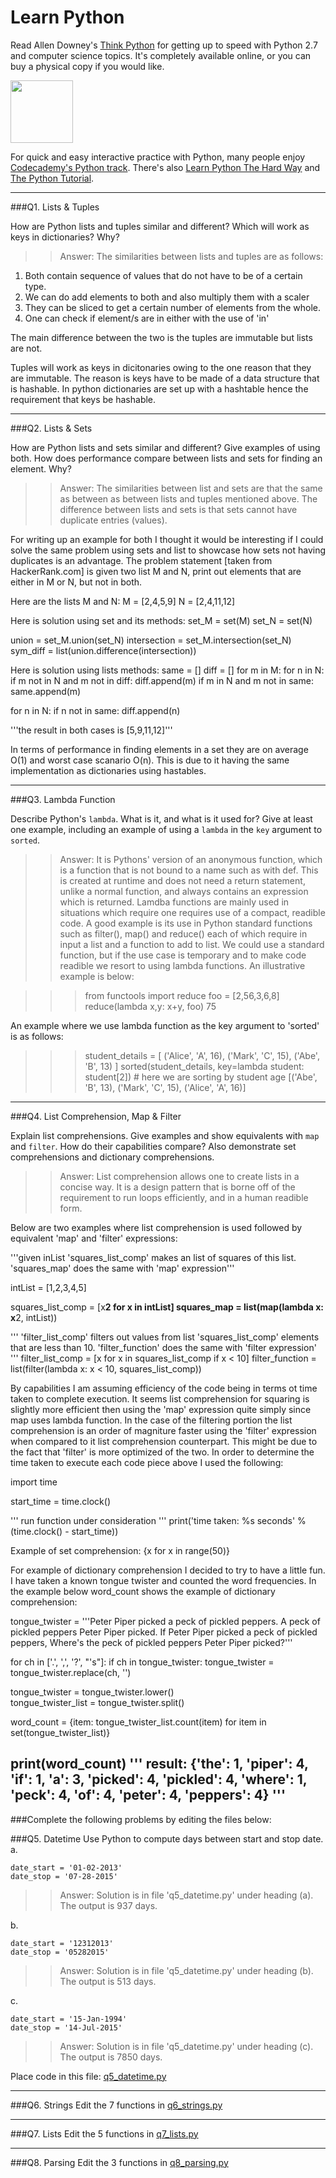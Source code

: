 # Learn Python

Read Allen Downey's [Think Python](http://www.greenteapress.com/thinkpython/) for getting up to speed with Python 2.7 and computer science topics. It's completely available online, or you can buy a physical copy if you would like.

<a href="http://www.greenteapress.com/thinkpython/"><img src="img/think_python.png" style="width: 100px;" target="_blank"></a>

For quick and easy interactive practice with Python, many people enjoy [Codecademy's Python track](http://www.codecademy.com/en/tracks/python). There's also [Learn Python The Hard Way](http://learnpythonthehardway.org/book/) and [The Python Tutorial](https://docs.python.org/2/tutorial/).

---

###Q1. Lists &amp; Tuples

How are Python lists and tuples similar and different? Which will work as keys in dictionaries? Why?

>> Answer: 
The similarities between lists and tuples are as follows:
1. Both contain sequence of values that do not have to be of a certain type.
2. We can  do add elements to both and also multiply them with a scaler
3. They can be sliced to get a certain number of elements from the whole.
4. One can check if element/s are in either with the use of 'in'

The main difference between the two is the tuples are immutable but lists are not. 

Tuples will work as keys in dicitonaries owing to the one reason that they are immutable. The reason is keys have to be made of a data structure that is hashable. In python dictionaries are set up with a hashtable hence the requirement that keys be hashable. 

---

###Q2. Lists &amp; Sets

How are Python lists and sets similar and different? Give examples of using both. How does performance compare between lists and sets for finding an element. Why?

>> Answer:
The similarities between list and sets are that the same as between as between lists and tuples mentioned above.
The difference between lists and sets is that sets cannot have duplicate entries (values). 

For writing up an example for both I thought it would be interesting if I could solve the same problem using sets and list to showcase how sets not having duplicates is an advantage. The problem statement [taken from HackerRank.com] is given two list M and N, print out elements that are either in M or N, but not in both. 

Here are the lists M and N:
M = [2,4,5,9]
N = [2,4,11,12]

Here is solution using set and its methods:
set_M = set(M)
set_N = set(N)

union = set_M.union(set_N)
intersection = set_M.intersection(set_N)
sym_diff = list(union.difference(intersection))

Here is solution using lists methods:
same = []
diff = []
for m in M:
    for n in N:
        if m not in N and m not in diff:
            diff.append(m)
        if m in N and m not in same:
            same.append(m)

for n in N:
    if n not in same:
        diff.append(n)

'''the result in both cases is [5,9,11,12]'''

In terms of performance in finding elements in a set they are on average O(1) and worst case scanario O(n). This is due to it having the same implementation as dictionaries using hastables. 

---

###Q3. Lambda Function

Describe Python's `lambda`. What is it, and what is it used for? Give at least one example, including an example of using a `lambda` in the `key` argument to `sorted`.

>> Answer:
It is Pythons' version of an anonymous function, which is a function that is not bound to a name such as with def. This is created at runtime and does not need a return statement, unlike a normal function, and always contains an expression which is returned. Lamdba functions are mainly used in situations which require one requires use of a compact, readible code. A good example is its use in Python standard functions such as filter(), map() and reduce() each of which require in input a list and a function to add to list. We could use a standard function, but if the use case is temporary and to make code readible we resort to using lambda functions. An illustrative example is below:

>>> from functools import reduce
>>> foo = [2,56,3,6,8]
>>> reduce(lambda x,y: x+y, foo)
75

An example where we use lambda function as the key argument to 'sorted' is as follows:
>>> student_details = [
			('Alice', 'A', 16),
			('Mark', 'C', 15),
			('Abe', 'B', 13)
	]
>>> sorted(student_details, key=lambda student: student[2]) # here we are sorting by student age
[('Abe', 'B', 13), ('Mark', 'C', 15), ('Alice', 'A', 16)]

---

###Q4. List Comprehension, Map &amp; Filter

Explain list comprehensions. Give examples and show equivalents with `map` and `filter`. How do their capabilities compare? Also demonstrate set comprehensions and dictionary comprehensions.

>> Answer:
List comprehension allows one to create lists in a concise way. It is a design pattern that is borne off of the requirement to run loops efficiently, and in a human readible form. 

Below are two examples where list comprehension is used followed by equivalent 'map' and 'filter' expressions:

'''given inList 'squares_list_comp' makes an list of squares of this list. 'squares_map' does the same with 'map' expression'''

intList = [1,2,3,4,5]

squares_list_comp = [x**2 for x in intList]
squares_map = list(map(lambda x: x**2, intList))

'''
'filter_list_comp' filters out values from list 'squares_list_comp' elements that are less than 10. 
'filter_function' does the same with 'filter expression'
'''
filter_list_comp = [x for x in squares_list_comp if x < 10]
filter_function = list(filter(lambda x: x < 10, squares_list_comp))

By capabilities I am assuming efficiency of the code being in terms ot time taken to complete execution. It seems list comprehension for squaring is slightly more efficient then using the 'map' expression quite simply since map uses lambda function. In the case of the filtering portion the list comprehension is an order of magniture faster using the 'filter' expression when compared to it list comprehension counterpart. This might be due to the fact that 'filter' is more optimized of the two. In order to determine the time taken to execute each code piece above I used the following:

import time

start_time = time.clock()

'''
run function under consideration
'''
print('time taken: %s seconds' % (time.clock() - start_time))

Example of set comprehension:
{x for x in range(50)}

For example of dictionary comprehension I decided to try to have a little fun. I have taken a known tongue twister and counted the word frequencies. In the example below word_count shows the example of dictionary comprehension:

tongue_twister = '''Peter Piper picked a peck of pickled peppers.
A peck of pickled peppers Peter Piper picked.
If Peter Piper picked a peck of pickled peppers,
Where's the peck of pickled peppers Peter Piper picked?'''

for ch in ['.', ',', '?', "\'s"]:
    if ch in tongue_twister:
        tongue_twister = tongue_twister.replace(ch, '')

tongue_twister = tongue_twister.lower()   
tongue_twister_list = tongue_twister.split()

word_count = {item: tongue_twister_list.count(item) for item in set(tongue_twister_list)}

print(word_count)
'''
result:
{'the': 1, 'piper': 4, 'if': 1, 'a': 3, 'picked': 4, 'pickled': 4, 'where': 1, 'peck': 4, 'of': 4, 'peter': 4, 'peppers': 4}
'''
---

###Complete the following problems by editing the files below:

###Q5. Datetime
Use Python to compute days between start and stop date.   
a.  

```
date_start = '01-02-2013'    
date_stop = '07-28-2015'
```
>> Answer:
Solution is in file 'q5_datetime.py' under heading (a). The output is 937 days.

b.  
```
date_start = '12312013'  
date_stop = '05282015'  
```

>> Answer:
Solution is in file 'q5_datetime.py' under heading (b). The output is 513 days. 

c.  
```
date_start = '15-Jan-1994'      
date_stop = '14-Jul-2015'  
```

>> Answer:
Solution is in file 'q5_datetime.py' under heading (c). The output is 7850 days.

Place code in this file: [q5_datetime.py](python/q5_datetime.py)

---

###Q6. Strings
Edit the 7 functions in [q6_strings.py](python/q6_strings.py)

---

###Q7. Lists
Edit the 5 functions in [q7_lists.py](python/q7_lists.py)

---

###Q8. Parsing
Edit the 3 functions in [q8_parsing.py](python/q8_parsing.py)





